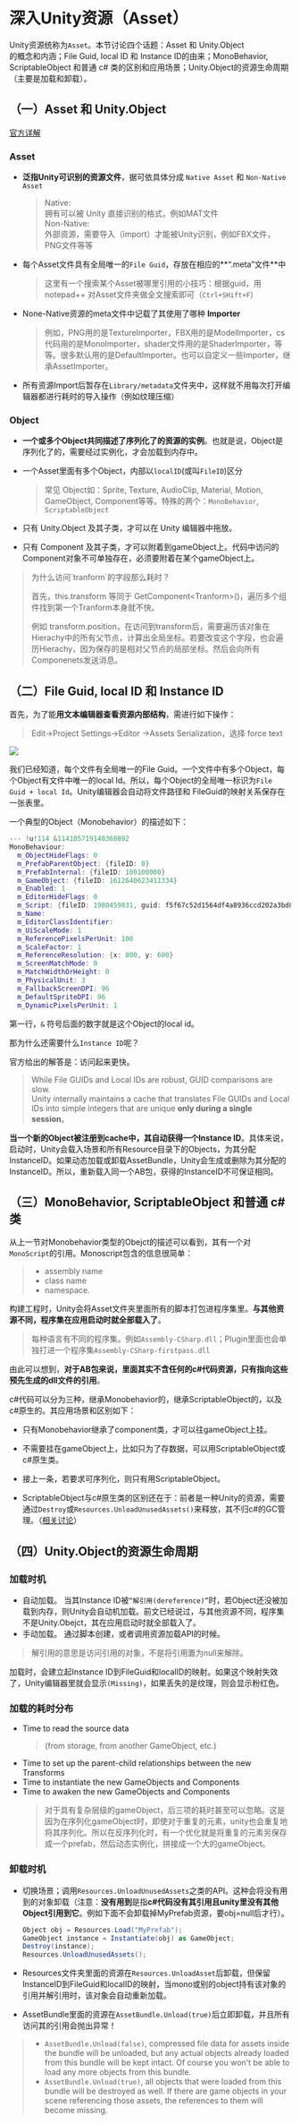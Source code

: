 # 深入Unity资源（Asset）

Unity资源统称为`Asset`。本节讨论四个话题：Asset 和 Unity.Object  
的概念和内涵；File Guid, local ID 和 Instance ID的由来；MonoBehavior, ScriptableObject 和普通 c\# 类的区别和应用场景；Unity.Object的资源生命周期（主要是加载和卸载）。

## （一）Asset 和 Unity.Object

[官方详解](https://unity3d.com/learn/tutorials/temas/best-practices/assets-objects-and-serialization)

### Asset

* **泛指Unity可识别的资源文件**，据可依具体分成 `Native Asset` 和 `Non-Native Asset`

  > Native:  
  > 拥有可以被 Unity 直接识别的格式，例如MAT文件  
  > Non-Native:  
  > 外部资源，需要导入（import）才能被Unity识别，例如FBX文件，PNG文件等等

* 每个Asset文件具有全局唯一的`File Guid`，存放在相应的**“.meta”文件**中
  > 这里有一个搜索某个Asset被哪里引用的小技巧：根据guid，用 notepad++ 对Asset文件夹做全文搜索即可（`Ctrl+SHift+F`）

* None-Native资源的meta文件中记载了其使用了哪种 **Importer**

  > 例如，PNG用的是TextureImporter，FBX用的是ModelImporter，cs代码用的是MonoImporter，shader文件用的是ShaderImporter，等等。很多默认用的是DefaultImporter。也可以自定义一些Importer，继承AssetImporter。

* 所有资源Import后暂存在`Library/metadata`文件夹中，这样就不用每次打开编辑器都进行耗时的导入操作（例如纹理压缩）

### Object

* **一个或多个Object共同描述了序列化了的资源的实例**。也就是说，Object是序列化了的，需要经过实例化，才会加载到内存中。

* 一个Asset里面有多个Object，内部以`localID`\(或叫`FileID`\)区分

  > 常见 Object如：Sprite, Texture, AudioClip, Material, Motion, GameObject, Component等等。特殊的两个：`MonoBehavior`, `ScriptableObject`

* 只有 Unity.Object 及其子类，才可以在 Unity 编辑器中拖放。

* 只有 Component 及其子类，才可以附着到gameObject上。代码中访问的Component对象不可单独存在，必须要附着在某个gameObject上。

> 为什么访问\`tranform\`的字段那么耗时？
>
> 首先，this.transform 等同于 GetComponent&lt;Tranform&gt;\(\)，遍历多个组件找到第一个Tranform本身就不快。
>
> 例如 transform.position，在访问到transform后，需要遍历该对象在Hierachy中的所有父节点，计算出全局坐标。若要改变这个字段，也会遍历Hierachy，因为保存的是相对父节点的局部坐标。然后会向所有Componenets发送消息。

## （二）File Guid, local ID 和 Instance ID

首先，为了能**用文本编辑器查看资源内部结构**，需进行如下操作：

> Edit-&gt;Project Settings-&gt;Editor -&gt;Assets Serialization，选择 force text

![](/assets/assetSerialization.png)

我们已经知道，每个文件有全局唯一的File Guid。一个文件中有多个Object，每个Object有文件中唯一的local Id。所以，每个Object的全局唯一标识为`File Guid + local Id`。Unity编辑器会自动将文件路径和 FileGuid的映射关系保存在一张表里。

一个典型的Object（Monobehavior）的描述如下：

```cpp
--- !u!114 &114105719140368892
MonoBehaviour:
  m_ObjectHideFlags: 0
  m_PrefabParentObject: {fileID: 0}
  m_PrefabInternal: {fileID: 100100000}
  m_GameObject: {fileID: 1612640623411334}
  m_Enabled: 1
  m_EditorHideFlags: 0
  m_Script: {fileID: 1980459831, guid: f5f67c52d1564df4a8936ccd202a3bd8, type: 3}
  m_Name: 
  m_EditorClassIdentifier: 
  m_UiScaleMode: 1
  m_ReferencePixelsPerUnit: 100
  m_ScaleFactor: 1
  m_ReferenceResolution: {x: 800, y: 600}
  m_ScreenMatchMode: 0
  m_MatchWidthOrHeight: 0
  m_PhysicalUnit: 3
  m_FallbackScreenDPI: 96
  m_DefaultSpriteDPI: 96
  m_DynamicPixelsPerUnit: 1
```

第一行，`&` 符号后面的数字就是这个Object的local id。

那为什么还需要什么`Instance ID`呢？

官方给出的解答是：访问起来更快。

> While File GUIDs and Local IDs are robust, GUID comparisons are slow.  
> Unity internally maintains a cache that translates File GUIDs and Local IDs into simple integers that are unique **only during a single session**。

**当一个新的Object被注册到cache中，其自动获得一个Instance ID**。具体来说，启动时，Unity会载入场景和所有Resource目录下的Objects，为其分配InstanceID。如果动态加载或卸载AssetBundle，Unity会生成或删除为其分配的InstanceID。所以，重新载入同一个AB包，获得的InstanceID不可保证相同。

## （三）MonoBehavior, ScriptableObject 和普通 c\# 类

从上一节对Monobehavior类型的Obejct的描述可以看到，其有一个对`MonoScript`的引用。Monoscript包含的信息很简单：

> * assembly name
> * class name
> * namespace.

构建工程时，Unity会将Asset文件夹里面所有的脚本打包进程序集里。**与其他资源不同，程序集在应用启动时就全部载入了**。

> 每种语言有不同的程序集。例如`Assembly-CSharp.dll`；Plugin里面也会单独打进一个程序集`Assembly-CSharp-firstpass.dll`

由此可以想到，**对于AB包来说，里面其实不含任何的c\#代码资源，只有指向这些预先生成的dll文件的引用**。

c\#代码可以分为三种，继承Monobehavior的，继承ScriptableObject的，以及c\#原生的。其应用场景和区别如下：

* 只有Monobehavior继承了component类，才可以往gameObject上挂。

* 不需要挂在gameObject上，比如只为了存数据，可以用ScriptableObject或c\#原生类。

* 接上一条，若要求可序列化，则只有用ScriptableObject。

* ScriptableObject与c\#原生类的区别还在于：前者是一种Unity的资源，需要通过`Destroy`或`Resources.UnloadUnusedAssets()`来释放，其不归c\#的GC管理。（[相关讨论](https://forum.unity3d.com/threads/scriptableobject-vs-plain-c-class.328325/)）

## （四）Unity.Object的资源生命周期

### 加载时机

* 自动加载。
    当其Instance ID被`“解引用(dereference)”`时，若Object还没被加载到内存，则Unity会自动机加载。前文已经说过，与其他资源不同，程序集不是Unity.Obejct，其在应用启动时就全部载入了。
* 手动加载。
    通过脚本创建，或者调用资源加载API的时候。

> 解引用的意思是访问引用的对象，不是将引用置为null来解除。

加载时，会建立起Instance ID到FileGuid和localID的映射。如果这个映射失效了，Unity编辑器里就会显示`(Missing)`，如果丢失的是纹理，则会显示粉红色。

### 加载的耗时分布

* Time to read the source data 
  > \(from storage, from another GameObject, etc.\)
* Time to set up the parent-child relationships between the new Transforms
* Time to instantiate the new GameObjects and Components
* Time to awaken the new GameObjects and Components
  > 对于具有复杂层级的gameObject，后三项的耗时甚至可以忽略。这是因为在序列化gameObject时，即使对于重复的元素，unity也会重复地将其序列化。所以在反序列化时，有一个优化就是将重复的元素另保存成一个prefab，然后动态实例化，拼接成一个大的gameObject。

### 卸载时机

* 切换场景；调用`Resources.UnloadUnusedAssets`之类的API。这种会将没有用到的对象卸载（注意：**没有用到**是指**c\#代码没有其引用且unity里没有其他Object引用到它**。例如下面不会卸载掉MyPrefab资源，要obj=null后才行）。

  ```csharp
  Object obj = Resources.Load("MyPrefab");
  GameObject instance = Instantiate(obj) as GameObject;
  Destroy(instance);
  Resources.UnloadUnusedAssets();
  ```

* Resources文件夹里面的资源在`Resources.UnloadAsset`后卸载，但保留InstanceID到FileGuid和localID的映射，当mono或别的object持有该对象的引用并解引用时，该对象会自动重新加载。

* AssetBundle里面的资源在`AssetBundle.Unload(true)`后立即卸载，并且所有访问其的引用会抛出异常！

> * `AssetBundle.Unload(false)`, compressed file data for assets inside the bundle will be unloaded, but any actual objects already loaded from this bundle will be kept intact. Of course you won't be able to load any more objects from this bundle.
> * `AssetBundle.Unload(true)`, all objects that were loaded from this bundle will be destroyed as well. If there are game objects in your scene referencing those assets, the references to them will become missing.



